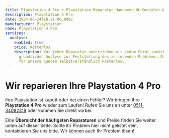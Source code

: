 ```yaml
---
title: Playstation 4 Pro ‣ Playstation Reparatur Hannover 🛠️ Konsolen Werkstatt
description: Playstation 4 Pro
date: 2024-06-24T18:21:00.000Z
manufacturer: Playstation
name: Playstation 4 Pro
services:
  analyse:
    enabled: true
    price: Kostenlos
    description: Vor jeder Reparatur unterziehen wir jedem Gerät zunächst einer
      gründlichen Analyse zur Feststellung des zu lösenden Problems. Diese ist
      für unsere Kunden selbstverständlich kostenlos.
---
```

# Wir reparieren Ihre Playstation 4 Pro

Ihre Playstation ist kaputt oder hat einen Fehler? Wir bringen Ihre **Playstation 4 Pro** wieder zum Laufen! Rufen Sie uns an unter [0511-34082318](tel:051134082318) oder kommen Sie direkt vorbei.

Eine **Übersicht der häufigsten Reparaturen** und Preise finden Sie weiter unten auf dieser Seite. Sollte ihr Problem hier nicht gelistet sein, kontaktieren Sie uns bitte. Wir können auch Ihr Problem lösen!
